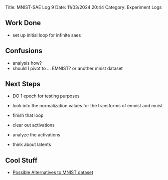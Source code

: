 Title: MNIST-SAE Log 9
Date: 11/03/2024 20:44
Category: Experiment Logs

## Work Done
- set up initial loop for infinite saes 
## Confusions
- analysis how? 
- should I pivot to ... EMNIST? or another mnist dataset 

## Next Steps
- DO 1 epoch for testing purposes

- look into the normalization values for the transforms of emnist and mnist 
- finish that loop
- clear out activations 
- analyze the activations
- think about latents

## Cool Stuff
- [Possible Alternatives to MNIST dataset](https://www.perplexity.ai/search/what-is-the-largest-mnist-like-sS2ejVR1RZ2XiZiJnD5eWQ)